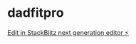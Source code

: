 # dadfitpro

[Edit in StackBlitz next generation editor ⚡️](https://stackblitz.com/~/github.com/village-green/dadfitpro)
